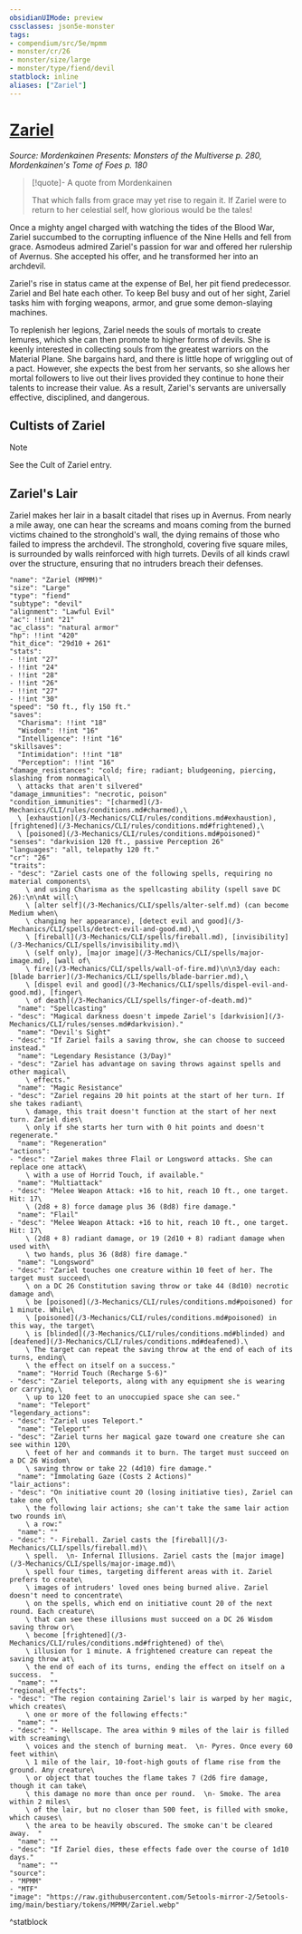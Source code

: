 ```yaml
---
obsidianUIMode: preview
cssclasses: json5e-monster
tags:
- compendium/src/5e/mpmm
- monster/cr/26
- monster/size/large
- monster/type/fiend/devil
statblock: inline
aliases: ["Zariel"]
---
```

# [Zariel](3-Mechanics\CLI\bestiary\npc/zariel-mpmm.md)
*Source: Mordenkainen Presents: Monsters of the Multiverse p. 280, Mordenkainen's Tome of Foes p. 180*  

> [!quote]- A quote from Mordenkainen  
> 
> That which falls from grace may yet rise to regain it. If Zariel were to return to her celestial self, how glorious would be the tales!

Once a mighty angel charged with watching the tides of the Blood War, Zariel succumbed to the corrupting influence of the Nine Hells and fell from grace. Asmodeus admired Zariel's passion for war and offered her rulership of Avernus. She accepted his offer, and he transformed her into an archdevil.

Zariel's rise in status came at the expense of Bel, her pit fiend predecessor. Zariel and Bel hate each other. To keep Bel busy and out of her sight, Zariel tasks him with forging weapons, armor, and grue some demon-slaying machines.

To replenish her legions, Zariel needs the souls of mortals to create lemures, which she can then promote to higher forms of devils. She is keenly interested in collecting souls from the greatest warriors on the Material Plane. She bargains hard, and there is little hope of wriggling out of a pact. However, she expects the best from her servants, so she allows her mortal followers to live out their lives provided they continue to hone their talents to increase their value. As a result, Zariel's servants are universally effective, disciplined, and dangerous.

## Cultists of Zariel

> [!note]
> See the Cult of Zariel entry.

## Zariel's Lair

Zariel makes her lair in a basalt citadel that rises up in Avernus. From nearly a mile away, one can hear the screams and moans coming from the burned victims chained to the stronghold's wall, the dying remains of those who failed to impress the archdevil. The stronghold, covering five square miles, is surrounded by walls reinforced with high turrets. Devils of all kinds crawl over the structure, ensuring that no intruders breach their defenses.

```statblock
"name": "Zariel (MPMM)"
"size": "Large"
"type": "fiend"
"subtype": "devil"
"alignment": "Lawful Evil"
"ac": !!int "21"
"ac_class": "natural armor"
"hp": !!int "420"
"hit_dice": "29d10 + 261"
"stats":
- !!int "27"
- !!int "24"
- !!int "28"
- !!int "26"
- !!int "27"
- !!int "30"
"speed": "50 ft., fly 150 ft."
"saves":
  "Charisma": !!int "18"
  "Wisdom": !!int "16"
  "Intelligence": !!int "16"
"skillsaves":
  "Intimidation": !!int "18"
  "Perception": !!int "16"
"damage_resistances": "cold; fire; radiant; bludgeoning, piercing, slashing from nonmagical\
  \ attacks that aren't silvered"
"damage_immunities": "necrotic, poison"
"condition_immunities": "[charmed](/3-Mechanics/CLI/rules/conditions.md#charmed),\
  \ [exhaustion](/3-Mechanics/CLI/rules/conditions.md#exhaustion), [frightened](/3-Mechanics/CLI/rules/conditions.md#frightened),\
  \ [poisoned](/3-Mechanics/CLI/rules/conditions.md#poisoned)"
"senses": "darkvision 120 ft., passive Perception 26"
"languages": "all, telepathy 120 ft."
"cr": "26"
"traits":
- "desc": "Zariel casts one of the following spells, requiring no material components\
    \ and using Charisma as the spellcasting ability (spell save DC 26):\n\nAt will:\
    \ [alter self](/3-Mechanics/CLI/spells/alter-self.md) (can become Medium when\
    \ changing her appearance), [detect evil and good](/3-Mechanics/CLI/spells/detect-evil-and-good.md),\
    \ [fireball](/3-Mechanics/CLI/spells/fireball.md), [invisibility](/3-Mechanics/CLI/spells/invisibility.md)\
    \ (self only), [major image](/3-Mechanics/CLI/spells/major-image.md), [wall of\
    \ fire](/3-Mechanics/CLI/spells/wall-of-fire.md)\n\n3/day each: [blade barrier](/3-Mechanics/CLI/spells/blade-barrier.md),\
    \ [dispel evil and good](/3-Mechanics/CLI/spells/dispel-evil-and-good.md), [finger\
    \ of death](/3-Mechanics/CLI/spells/finger-of-death.md)"
  "name": "Spellcasting"
- "desc": "Magical darkness doesn't impede Zariel's [darkvision](/3-Mechanics/CLI/rules/senses.md#darkvision)."
  "name": "Devil's Sight"
- "desc": "If Zariel fails a saving throw, she can choose to succeed instead."
  "name": "Legendary Resistance (3/Day)"
- "desc": "Zariel has advantage on saving throws against spells and other magical\
    \ effects."
  "name": "Magic Resistance"
- "desc": "Zariel regains 20 hit points at the start of her turn. If she takes radiant\
    \ damage, this trait doesn't function at the start of her next turn. Zariel dies\
    \ only if she starts her turn with 0 hit points and doesn't regenerate."
  "name": "Regeneration"
"actions":
- "desc": "Zariel makes three Flail or Longsword attacks. She can replace one attack\
    \ with a use of Horrid Touch, if available."
  "name": "Multiattack"
- "desc": "Melee Weapon Attack: +16 to hit, reach 10 ft., one target. Hit: 17\
    \ (2d8 + 8) force damage plus 36 (8d8) fire damage."
  "name": "Flail"
- "desc": "Melee Weapon Attack: +16 to hit, reach 10 ft., one target. Hit: 17\
    \ (2d8 + 8) radiant damage, or 19 (2d10 + 8) radiant damage when used with\
    \ two hands, plus 36 (8d8) fire damage."
  "name": "Longsword"
- "desc": "Zariel touches one creature within 10 feet of her. The target must succeed\
    \ on a DC 26 Constitution saving throw or take 44 (8d10) necrotic damage and\
    \ be [poisoned](/3-Mechanics/CLI/rules/conditions.md#poisoned) for 1 minute. While\
    \ [poisoned](/3-Mechanics/CLI/rules/conditions.md#poisoned) in this way, the target\
    \ is [blinded](/3-Mechanics/CLI/rules/conditions.md#blinded) and [deafened](/3-Mechanics/CLI/rules/conditions.md#deafened).\
    \ The target can repeat the saving throw at the end of each of its turns, ending\
    \ the effect on itself on a success."
  "name": "Horrid Touch (Recharge 5-6)"
- "desc": "Zariel teleports, along with any equipment she is wearing or carrying,\
    \ up to 120 feet to an unoccupied space she can see."
  "name": "Teleport"
"legendary_actions":
- "desc": "Zariel uses Teleport."
  "name": "Teleport"
- "desc": "Zariel turns her magical gaze toward one creature she can see within 120\
    \ feet of her and commands it to burn. The target must succeed on a DC 26 Wisdom\
    \ saving throw or take 22 (4d10) fire damage."
  "name": "Immolating Gaze (Costs 2 Actions)"
"lair_actions":
- "desc": "On initiative count 20 (losing initiative ties), Zariel can take one of\
    \ the following lair actions; she can't take the same lair action two rounds in\
    \ a row:"
  "name": ""
- "desc": "- Fireball. Zariel casts the [fireball](/3-Mechanics/CLI/spells/fireball.md)\
    \ spell.  \n- Infernal Illusions. Zariel casts the [major image](/3-Mechanics/CLI/spells/major-image.md)\
    \ spell four times, targeting different areas with it. Zariel prefers to create\
    \ images of intruders' loved ones being burned alive. Zariel doesn't need to concentrate\
    \ on the spells, which end on initiative count 20 of the next round. Each creature\
    \ that can see these illusions must succeed on a DC 26 Wisdom saving throw or\
    \ become [frightened](/3-Mechanics/CLI/rules/conditions.md#frightened) of the\
    \ illusion for 1 minute. A frightened creature can repeat the saving throw at\
    \ the end of each of its turns, ending the effect on itself on a success.  "
  "name": ""
"regional_effects":
- "desc": "The region containing Zariel's lair is warped by her magic, which creates\
    \ one or more of the following effects:"
  "name": ""
- "desc": "- Hellscape. The area within 9 miles of the lair is filled with screaming\
    \ voices and the stench of burning meat.  \n- Pyres. Once every 60 feet within\
    \ 1 mile of the lair, 10-foot-high gouts of flame rise from the ground. Any creature\
    \ or object that touches the flame takes 7 (2d6 fire damage, though it can take\
    \ this damage no more than once per round.  \n- Smoke. The area within 2 miles\
    \ of the lair, but no closer than 500 feet, is filled with smoke, which causes\
    \ the area to be heavily obscured. The smoke can't be cleared away.  "
  "name": ""
- "desc": "If Zariel dies, these effects fade over the course of 1d10 days."
  "name": ""
"source":
- "MPMM"
- "MTF"
"image": "https://raw.githubusercontent.com/5etools-mirror-2/5etools-img/main/bestiary/tokens/MPMM/Zariel.webp"
```
^statblock